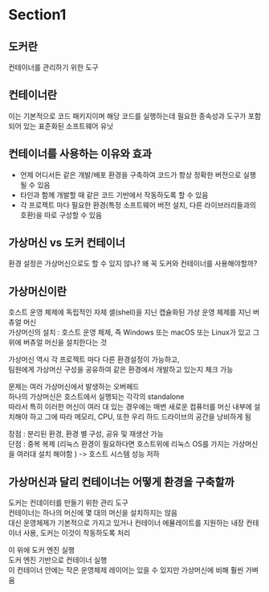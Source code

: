 # Section1 

## 도커란
컨테이너를 관리하기 위한 도구 
##  컨테이너란
이는 기본적으로 코드 패키지이며 해당 코드를 실행하는데 필요한 종속성과
도구가 포함되어 있는 표준화된 소프트웨어 유닛 

##  컨테이너를 사용하는 이유와 효과
- 언제 어디서든 같은 개발/배포 환경을 구축하여 코드가 항상 정확한 버전으로 실행될 수 있음   
- 타인과 함께 개발할 때 같은 코드 기반에서 작동하도록 할 수 있음
- 각 프로젝트 마다 필요한 환경(특정 소프트웨어 버전 설치, 다른 라이브러리들과의 호환)을 따로 구성할 수 있음 

##  가상머신 vs 도커 컨테이너 
환경 설정은 가상머신으로도 할 수 있지 않나? 왜 꼭 도커와 컨테이너를 사용해야할까?

##  가상머신이란
호스트 운영 체제에 독립적인 자체 셀(shell)을 지닌 캡슐화된 가상 운영 체제를 지닌 버츄얼 머신  
가상머신의 설치 : 호스트 운영 체제, 즉 Windows 또는 macOS 또는 Linux가 있고 그 위에 버츄얼 머신을 설치한다는 것

가상머신 역시 각 프로젝트 마다 다른 환경설정이 가능하고,   
팀원에게 가상머신 구성을 공유하여 같은 환경에서 개발하고 있는지 체크 가능

문제는 여러 가상머신에서 발생하는 오버헤드  
하나의 가상머신은 호스트에서 실행되는 각각의 standalone   
따라서 특히 이러한 머신이 여러 대 있는 경우에는
매번 새로운 컴퓨터를 머신 내부에 설치해야 하고
그에 따라 메모리, CPU, 또한 우리 하드 드라이브의 공간을 낭비하게 됨

장점 : 분리된 환경, 환경 별 구성, 공유 및 재생산 가능  
단점 : 중복 복제 (리눅스 환경이 필요하다면 호스트위에 리눅스 OS를 가지는 가상머신을 여러대 설치 해야함 ) -> 호스트 시스템 성능 저하

##  가상머신과 달리 컨테이너는 어떻게 환경을 구축할까
도커는 컨데이터를 만들기 위한 관리 도구   
컨테이너는 하나의 머신에 몇 대의 머신을 설치하지는 않음  
대신 운영체제가 기본적으로 가지고 있거나 컨테이너 에뮬레이트를 지원하는 내장 컨테이너 사용, 도커는 이것이 작동하도록 처리   

이 위에 도커 엔진 실행  
도커 엔진 기반으로 컨테이너 실행  
이 컨테이너 안에는 작은 운영체제 레이어는 있을 수 있지만 가상머신에 비해 훨씬 가벼움  


